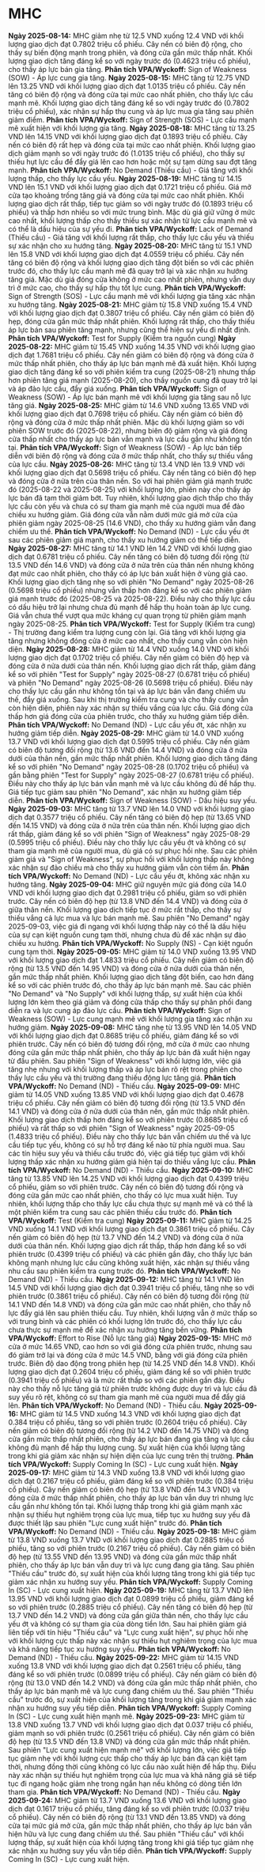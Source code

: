 # MHC

**Ngày 2025-08-14:** MHC giảm nhẹ từ 12.5 VND xuống 12.4 VND với khối lượng giao dịch đạt 0.7802 triệu cổ phiếu. Cây nến có biên độ rộng, cho thấy sự biến động mạnh trong phiên, và đóng cửa gần mức thấp nhất. Khối lượng giao dịch tăng đáng kể so với ngày trước đó (0.4623 triệu cổ phiếu), cho thấy áp lực bán gia tăng. **Phân tích VPA/Wyckoff:** Sign of Weakness (SOW) - Áp lực cung gia tăng.
**Ngày 2025-08-15:** MHC tăng từ 12.75 VND lên 13.25 VND với khối lượng giao dịch đạt 1.0135 triệu cổ phiếu. Cây nến tăng có biên độ rộng và đóng cửa tại mức cao nhất phiên, cho thấy lực cầu mạnh mẽ. Khối lượng giao dịch tăng đáng kể so với ngày trước đó (0.7802 triệu cổ phiếu), xác nhận sự hấp thụ cung và áp lực mua gia tăng sau phiên giảm điểm. **Phân tích VPA/Wyckoff:** Sign of Strength (SOS) - Lực cầu mạnh mẽ xuất hiện với khối lượng gia tăng.
**Ngày 2025-08-18:** MHC tăng từ 13.25 VND lên 14.15 VND với khối lượng giao dịch đạt 0.1893 triệu cổ phiếu. Cây nến có biên độ rất hẹp và đóng cửa tại mức cao nhất phiên. Khối lượng giao dịch giảm mạnh so với ngày trước đó (1.0135 triệu cổ phiếu), cho thấy sự thiếu hụt lực cầu để đẩy giá lên cao hơn hoặc một sự tạm dừng sau đợt tăng mạnh. **Phân tích VPA/Wyckoff:** No Demand (Thiếu cầu) - Giá tăng với khối lượng thấp, cho thấy lực cầu yếu.
**Ngày 2025-08-19:** MHC tăng từ 14.15 VND lên 15.1 VND với khối lượng giao dịch đạt 0.1721 triệu cổ phiếu. Giá mở cửa tạo khoảng trống tăng giá và đóng cửa tại mức cao nhất phiên. Khối lượng giao dịch rất thấp, tiếp tục giảm so với ngày trước đó (0.1893 triệu cổ phiếu) và thấp hơn nhiều so với mức trung bình. Mặc dù giá giữ vững ở mức cao nhất, khối lượng thấp cho thấy thiếu sự xác nhận từ lực cầu mạnh mẽ và có thể là dấu hiệu của sự yếu đi. **Phân tích VPA/Wyckoff:** Lack of Demand (Thiếu cầu) - Giá tăng với khối lượng rất thấp, cho thấy lực cầu yếu và thiếu sự xác nhận cho xu hướng tăng.
**Ngày 2025-08-20:** MHC tăng từ 15.1 VND lên 15.8 VND với khối lượng giao dịch đạt 4.0559 triệu cổ phiếu. Cây nến tăng có biên độ rộng và khối lượng giao dịch tăng đột biến so với các phiên trước đó, cho thấy lực cầu mạnh mẽ đã quay trở lại và xác nhận xu hướng tăng giá. Mặc dù giá đóng cửa không ở mức cao nhất phiên, nhưng vẫn duy trì ở mức cao, cho thấy sự hấp thụ tốt lực cung. **Phân tích VPA/Wyckoff:** Sign of Strength (SOS) - Lực cầu mạnh mẽ với khối lượng gia tăng xác nhận xu hướng tăng.
**Ngày 2025-08-21:** MHC giảm từ 15.8 VND xuống 15.4 VND với khối lượng giao dịch đạt 0.3807 triệu cổ phiếu. Cây nến giảm có biên độ hẹp, đóng cửa gần mức thấp nhất phiên. Khối lượng rất thấp, cho thấy thiếu áp lực bán sau phiên tăng mạnh, nhưng cũng thể hiện sự yếu đi nhất định. **Phân tích VPA/Wyckoff:** Test for Supply (Kiểm tra nguồn cung)
**Ngày 2025-08-22:** MHC giảm từ 15.45 VND xuống 14.35 VND với khối lượng giao dịch đạt 1.7681 triệu cổ phiếu. Cây nến giảm có biên độ rộng và đóng cửa ở mức thấp nhất phiên, cho thấy áp lực bán mạnh mẽ đã xuất hiện. Khối lượng giao dịch tăng đáng kể so với phiên kiểm tra cung (2025-08-21) nhưng thấp hơn phiên tăng giá mạnh (2025-08-20), cho thấy nguồn cung đã quay trở lại và áp đảo lực cầu, đẩy giá xuống. **Phân tích VPA/Wyckoff:** Sign of Weakness (SOW) - Áp lực bán mạnh mẽ với khối lượng gia tăng sau nỗ lực tăng giá.
**Ngày 2025-08-25:** MHC giảm từ 14.6 VND xuống 13.65 VND với khối lượng giao dịch đạt 0.7698 triệu cổ phiếu. Cây nến giảm có biên độ rộng và đóng cửa ở mức thấp nhất phiên. Mặc dù khối lượng giảm so với phiên SOW trước đó (2025-08-22), nhưng biên độ giảm rộng và giá đóng cửa thấp nhất cho thấy áp lực bán vẫn mạnh và lực cầu gần như không tồn tại. **Phân tích VPA/Wyckoff:** Sign of Weakness (SOW) - Áp lực bán tiếp diễn với biên độ rộng và đóng cửa ở mức thấp nhất, cho thấy sự thiếu vắng của lực cầu.
**Ngày 2025-08-26:** MHC tăng từ 13.4 VND lên 13.9 VND với khối lượng giao dịch đạt 0.5698 triệu cổ phiếu. Cây nến tăng có biên độ hẹp và đóng cửa ở nửa trên của thân nến. So với hai phiên giảm giá mạnh trước đó (2025-08-22 và 2025-08-25) với khối lượng lớn, phiên này cho thấy áp lực bán đã tạm thời giảm bớt. Tuy nhiên, khối lượng giao dịch thấp cho thấy lực cầu còn yếu và chưa có sự tham gia mạnh mẽ của người mua để đảo chiều xu hướng giảm. Giá đóng cửa vẫn nằm dưới mức giá mở cửa của phiên giảm ngày 2025-08-25 (14.6 VND), cho thấy xu hướng giảm vẫn đang chiếm ưu thế. **Phân tích VPA/Wyckoff:** No Demand (ND) - Lực cầu yếu ớt sau các phiên giảm giá mạnh, cho thấy xu hướng giảm có thể tiếp diễn.
**Ngày 2025-08-27:** MHC tăng từ 14.1 VND lên 14.2 VND với khối lượng giao dịch đạt 0.6781 triệu cổ phiếu. Cây nến tăng có biên độ tương đối rộng (từ 13.5 VND đến 14.6 VND) và đóng cửa ở nửa trên của thân nến nhưng không đạt mức cao nhất phiên, cho thấy có áp lực bán xuất hiện ở vùng giá cao. Khối lượng giao dịch tăng nhẹ so với phiên "No Demand" ngày 2025-08-26 (0.5698 triệu cổ phiếu) nhưng vẫn thấp hơn đáng kể so với các phiên giảm giá mạnh trước đó (2025-08-25 và 2025-08-22). Điều này cho thấy lực cầu có dấu hiệu trở lại nhưng chưa đủ mạnh để hấp thụ hoàn toàn áp lực cung. Giá vẫn chưa thể vượt qua mức kháng cự quan trọng từ phiên giảm mạnh ngày 2025-08-25. **Phân tích VPA/Wyckoff:** Test for Supply (Kiểm tra cung) - Thị trường đang kiểm tra lượng cung còn lại. Giá tăng với khối lượng gia tăng nhưng không đóng cửa ở mức cao nhất, cho thấy cung vẫn còn hiện diện.
**Ngày 2025-08-28:** MHC giảm từ 14.4 VND xuống 14.0 VND với khối lượng giao dịch đạt 0.1702 triệu cổ phiếu. Cây nến giảm có biên độ hẹp và đóng cửa ở nửa dưới của thân nến. Khối lượng giao dịch rất thấp, giảm đáng kể so với phiên "Test for Supply" ngày 2025-08-27 (0.6781 triệu cổ phiếu) và phiên "No Demand" ngày 2025-08-26 (0.5698 triệu cổ phiếu). Điều này cho thấy lực cầu gần như không tồn tại và áp lực bán vẫn đang chiếm ưu thế, đẩy giá xuống. Sau khi thị trường kiểm tra cung và cho thấy cung vẫn còn hiện diện, phiên này xác nhận sự thiếu vắng của lực cầu. Giá đóng cửa thấp hơn giá đóng cửa của phiên trước, cho thấy xu hướng giảm tiếp diễn. **Phân tích VPA/Wyckoff:** No Demand (ND) - Lực cầu yếu ớt, xác nhận xu hướng giảm tiếp diễn.
**Ngày 2025-08-29:** MHC giảm từ 14.0 VND xuống 13.7 VND với khối lượng giao dịch đạt 0.5995 triệu cổ phiếu. Cây nến giảm có biên độ tương đối rộng (từ 13.6 VND đến 14.4 VND) và đóng cửa ở nửa dưới của thân nến, gần mức thấp nhất phiên. Khối lượng giao dịch tăng đáng kể so với phiên "No Demand" ngày 2025-08-28 (0.1702 triệu cổ phiếu) và gần bằng phiên "Test for Supply" ngày 2025-08-27 (0.6781 triệu cổ phiếu). Điều này cho thấy áp lực bán vẫn mạnh mẽ và lực cầu không đủ để hấp thụ. Giá tiếp tục giảm sau phiên "No Demand", xác nhận xu hướng giảm tiếp diễn. **Phân tích VPA/Wyckoff:** Sign of Weakness (SOW) - Dấu hiệu suy yếu.
**Ngày 2025-09-03:** MHC tăng từ 13.7 VND lên 14.0 VND với khối lượng giao dịch đạt 0.3577 triệu cổ phiếu. Cây nến tăng có biên độ hẹp (từ 13.65 VND đến 14.15 VND) và đóng cửa ở nửa trên của thân nến. Khối lượng giao dịch rất thấp, giảm đáng kể so với phiên "Sign of Weakness" ngày 2025-08-29 (0.5995 triệu cổ phiếu). Điều này cho thấy lực cầu yếu ớt và không có sự tham gia mạnh mẽ của người mua, dù giá có sự phục hồi nhẹ. Sau các phiên giảm giá và "Sign of Weakness", sự phục hồi với khối lượng thấp này không xác nhận sự đảo chiều mà cho thấy xu hướng giảm vẫn còn tiềm ẩn. **Phân tích VPA/Wyckoff:** No Demand (ND) - Lực cầu yếu ớt, không xác nhận xu hướng tăng.
**Ngày 2025-09-04:** MHC giữ nguyên mức giá đóng cửa 14.0 VND với khối lượng giao dịch đạt 0.2981 triệu cổ phiếu, giảm so với phiên trước. Cây nến có biên độ hẹp (từ 13.8 VND đến 14.4 VND) và đóng cửa ở giữa thân nến. Khối lượng giao dịch tiếp tục ở mức rất thấp, cho thấy sự thiếu vắng cả lực mua và lực bán mạnh mẽ. Sau phiên "No Demand" ngày 2025-09-03, việc giá đi ngang với khối lượng thấp này có thể là dấu hiệu của sự cạn kiệt nguồn cung tạm thời, nhưng chưa đủ để xác nhận sự đảo chiều xu hướng. **Phân tích VPA/Wyckoff:** No Supply (NS) - Cạn kiệt nguồn cung tạm thời.
**Ngày 2025-09-05:** MHC giảm từ 14.0 VND xuống 13.95 VND với khối lượng giao dịch đạt 1.4833 triệu cổ phiếu. Cây nến giảm có biên độ rộng (từ 13.5 VND đến 14.95 VND) và đóng cửa ở nửa dưới của thân nến, gần mức thấp nhất phiên. Khối lượng giao dịch tăng đột biến, cao hơn đáng kể so với các phiên trước đó, cho thấy áp lực bán mạnh mẽ. Sau các phiên "No Demand" và "No Supply" với khối lượng thấp, sự xuất hiện của khối lượng lớn kèm theo giá giảm và đóng cửa thấp cho thấy sự phân phối đang diễn ra và lực cung áp đảo lực cầu. **Phân tích VPA/Wyckoff:** Sign of Weakness (SOW) - Lực cung mạnh mẽ với khối lượng gia tăng xác nhận xu hướng giảm.
**Ngày 2025-09-08:** MHC tăng nhẹ từ 13.95 VND lên 14.05 VND với khối lượng giao dịch đạt 0.8685 triệu cổ phiếu, giảm đáng kể so với phiên trước. Cây nến có biên độ tương đối rộng, mở cửa ở mức cao nhưng đóng cửa gần mức thấp nhất phiên, cho thấy áp lực bán đã xuất hiện ngay từ đầu phiên. Sau phiên "Sign of Weakness" với khối lượng lớn, việc giá tăng nhẹ nhưng với khối lượng thấp và áp lực bán rõ rệt trong phiên cho thấy lực cầu yếu và thị trường đang thiếu động lực tăng giá. **Phân tích VPA/Wyckoff:** No Demand (ND) - Thiếu cầu.
**Ngày 2025-09-09:** MHC giảm từ 14.05 VND xuống 13.85 VND với khối lượng giao dịch đạt 0.4678 triệu cổ phiếu. Cây nến giảm có biên độ tương đối rộng (từ 13.5 VND đến 14.1 VND) và đóng cửa ở nửa dưới của thân nến, gần mức thấp nhất phiên. Khối lượng giao dịch thấp hơn đáng kể so với phiên trước (0.8685 triệu cổ phiếu) và rất thấp so với phiên "Sign of Weakness" ngày 2025-09-05 (1.4833 triệu cổ phiếu). Điều này cho thấy lực bán vẫn chiếm ưu thế và lực cầu tiếp tục yếu, không có sự hỗ trợ đáng kể nào từ phía người mua. Sau các tín hiệu suy yếu và thiếu cầu trước đó, việc giá tiếp tục giảm với khối lượng thấp xác nhận xu hướng giảm giá hiện tại do thiếu vắng lực cầu. **Phân tích VPA/Wyckoff:** No Demand (ND) - Thiếu cầu.
**Ngày 2025-09-10:** MHC tăng từ 13.85 VND lên 14.25 VND với khối lượng giao dịch đạt 0.4399 triệu cổ phiếu, giảm so với phiên trước. Cây nến có biên độ tương đối rộng và đóng cửa gần mức cao nhất phiên, cho thấy có lực mua xuất hiện. Tuy nhiên, khối lượng thấp cho thấy lực cầu chưa thực sự mạnh mẽ và có thể là một phiên kiểm tra cung sau các phiên thiếu cầu trước đó. **Phân tích VPA/Wyckoff:** Test (Kiểm tra cung)
**Ngày 2025-09-11:** MHC giảm từ 14.25 VND xuống 14.1 VND với khối lượng giao dịch đạt 0.3861 triệu cổ phiếu. Cây nến giảm có biên độ hẹp (từ 13.7 VND đến 14.2 VND) và đóng cửa ở nửa dưới của thân nến. Khối lượng giao dịch rất thấp, thấp hơn đáng kể so với phiên trước (0.4399 triệu cổ phiếu) và các phiên gần đây, cho thấy lực bán không mạnh nhưng lực cầu cũng không xuất hiện, xác nhận sự thiếu vắng nhu cầu sau phiên kiểm tra cung trước đó. **Phân tích VPA/Wyckoff:** No Demand (ND) - Thiếu cầu.
**Ngày 2025-09-12:** MHC tăng từ 14.1 VND lên 14.5 VND với khối lượng giao dịch đạt 0.3941 triệu cổ phiếu, tăng nhẹ so với phiên trước (0.3861 triệu cổ phiếu). Cây nến có biên độ tương đối rộng (từ 14.1 VND đến 14.8 VND) và đóng cửa gần mức cao nhất phiên, cho thấy nỗ lực đẩy giá lên sau phiên thiếu cầu. Tuy nhiên, khối lượng vẫn ở mức thấp so với trung bình và các phiên có khối lượng lớn trước đó, cho thấy lực cầu chưa thực sự mạnh mẽ để xác nhận xu hướng tăng bền vững. **Phân tích VPA/Wyckoff:** Effort to Rise (Nỗ lực tăng giá)
**Ngày 2025-09-15:** MHC mở cửa ở mức 14.65 VND, cao hơn so với giá đóng cửa phiên trước, nhưng sau đó giảm trở lại và đóng cửa ở mức 14.5 VND, bằng với giá đóng cửa phiên trước. Biên độ dao động trong phiên hẹp (từ 14.25 VND đến 14.8 VND). Khối lượng giao dịch đạt 0.2604 triệu cổ phiếu, giảm đáng kể so với phiên trước (0.3941 triệu cổ phiếu) và là mức rất thấp so với các phiên gần đây. Điều này cho thấy nỗ lực tăng giá từ phiên trước không được duy trì và lực cầu đã suy yếu rõ rệt, không có sự tham gia mạnh mẽ của người mua để đẩy giá lên. **Phân tích VPA/Wyckoff:** No Demand (ND) - Thiếu cầu.
**Ngày 2025-09-16:** MHC giảm từ 14.5 VND xuống 14.3 VND với khối lượng giao dịch đạt 0.384 triệu cổ phiếu, tăng so với phiên trước (0.2604 triệu cổ phiếu). Cây nến giảm có biên độ tương đối rộng (từ 14.2 VND đến 14.75 VND) và đóng cửa gần mức thấp nhất phiên, cho thấy áp lực bán đang gia tăng và lực cầu không đủ mạnh để hấp thụ lượng cung. Sự xuất hiện của khối lượng tăng trong khi giá giảm xác nhận sự hiện diện của lực cung trên thị trường. **Phân tích VPA/Wyckoff:** Supply Coming In (SC) - Lực cung xuất hiện.
**Ngày 2025-09-17:** MHC giảm từ 14.3 VND xuống 13.8 VND với khối lượng giao dịch đạt 0.2167 triệu cổ phiếu, giảm đáng kể so với phiên trước (0.384 triệu cổ phiếu). Cây nến giảm có biên độ hẹp (từ 13.8 VND đến 14.3 VND) và đóng cửa ở mức thấp nhất phiên, cho thấy áp lực bán vẫn duy trì nhưng lực cầu gần như không tồn tại. Khối lượng thấp trong khi giá giảm mạnh xác nhận sự thiếu hụt nghiêm trọng của lực mua, tiếp tục xu hướng suy yếu đã được thiết lập sau phiên "Lực cung xuất hiện" trước đó. **Phân tích VPA/Wyckoff:** No Demand (ND) - Thiếu cầu.
**Ngày 2025-09-18:** MHC giảm từ 13.8 VND xuống 13.7 VND với khối lượng giao dịch đạt 0.2885 triệu cổ phiếu, tăng so với phiên trước (0.2167 triệu cổ phiếu). Cây nến giảm có biên độ hẹp (từ 13.55 VND đến 13.95 VND) và đóng cửa gần mức thấp nhất phiên, cho thấy áp lực bán vẫn duy trì và lực cung đang gia tăng. Sau phiên "Thiếu cầu" trước đó, sự xuất hiện của khối lượng tăng trong khi giá tiếp tục giảm xác nhận xu hướng suy yếu. **Phân tích VPA/Wyckoff:** Supply Coming In (SC) - Lực cung xuất hiện.
**Ngày 2025-09-19:** MHC tăng từ 13.7 VND lên 13.95 VND với khối lượng giao dịch đạt 0.0899 triệu cổ phiếu, giảm đáng kể so với phiên trước (0.2885 triệu cổ phiếu). Cây nến tăng có biên độ hẹp (từ 13.7 VND đến 14.2 VND) và đóng cửa gần giữa thân nến, cho thấy lực cầu yếu ớt và không có sự tham gia của dòng tiền lớn. Sau hai phiên giảm giá liên tiếp với tín hiệu "Thiếu cầu" và "Lực cung xuất hiện", sự phục hồi nhẹ với khối lượng cực thấp này xác nhận sự thiếu hụt nghiêm trọng của lực mua và khả năng tiếp tục xu hướng suy yếu. **Phân tích VPA/Wyckoff:** No Demand (ND) - Thiếu cầu.
**Ngày 2025-09-22:** MHC giảm từ 14.15 VND xuống 13.8 VND với khối lượng giao dịch đạt 0.2561 triệu cổ phiếu, tăng đáng kể so với phiên trước (0.0899 triệu cổ phiếu). Cây nến giảm có biên độ rộng (từ 13.0 VND đến 14.2 VND) và đóng cửa gần mức thấp nhất phiên, cho thấy áp lực bán mạnh mẽ và lực cung đang chiếm ưu thế. Sau phiên "Thiếu cầu" trước đó, sự xuất hiện của khối lượng tăng trong khi giá giảm mạnh xác nhận xu hướng suy yếu tiếp diễn. **Phân tích VPA/Wyckoff:** Supply Coming In (SC) - Lực cung xuất hiện mạnh mẽ.
**Ngày 2025-09-23:** MHC giảm từ 13.8 VND xuống 13.7 VND với khối lượng giao dịch đạt 0.037 triệu cổ phiếu, giảm mạnh so với phiên trước (0.2561 triệu cổ phiếu). Cây nến giảm có biên độ hẹp (từ 13.5 VND đến 13.8 VND) và đóng cửa gần mức thấp nhất phiên. Sau phiên "Lực cung xuất hiện mạnh mẽ" với khối lượng lớn, việc giá tiếp tục giảm nhẹ với khối lượng cực thấp cho thấy áp lực bán đã cạn kiệt tạm thời, nhưng đồng thời cũng không có lực cầu nào xuất hiện để hấp thụ. Điều này xác nhận sự thiếu hụt nghiêm trọng của lực mua và khả năng giá sẽ tiếp tục đi ngang hoặc giảm nhẹ trong ngắn hạn nếu không có dòng tiền lớn tham gia. **Phân tích VPA/Wyckoff:** No Demand (ND) - Thiếu cầu.
**Ngày 2025-09-24:** MHC giảm từ 13.7 VND xuống 13.6 VND với khối lượng giao dịch đạt 0.1617 triệu cổ phiếu, tăng đáng kể so với phiên trước (0.037 triệu cổ phiếu). Cây nến có biên độ rộng (từ 13.1 VND đến 13.85 VND) và đóng cửa tại mức giá mở cửa, gần mức thấp nhất phiên, cho thấy áp lực bán vẫn hiện hữu và lực cung đang chiếm ưu thế. Sau phiên "Thiếu cầu" với khối lượng thấp, sự xuất hiện của khối lượng tăng trong khi giá tiếp tục giảm nhẹ xác nhận xu hướng suy yếu vẫn tiếp diễn. **Phân tích VPA/Wyckoff:** Supply Coming In (SC) - Lực cung xuất hiện.
